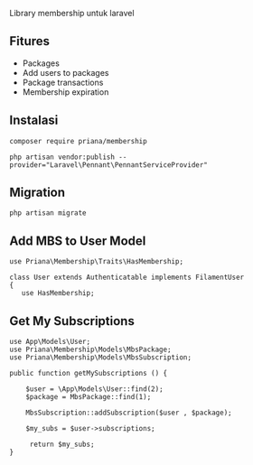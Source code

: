 Library membership untuk laravel

## Fitures
* Packages
* Add users to packages
* Package transactions
* Membership expiration

## Instalasi
`composer require priana/membership`

`php artisan vendor:publish --provider="Laravel\Pennant\PennantServiceProvider"`

## Migration
`php artisan migrate`

## Add MBS to User Model

    use Priana\Membership\Traits\HasMembership;

    class User extends Authenticatable implements FilamentUser
    {
       use HasMembership;

## Get My Subscriptions

    use App\Models\User;
    use Priana\Membership\Models\MbsPackage;
    use Priana\Membership\Models\MbsSubscription;

    public function getMySubscriptions () {

        $user = \App\Models\User::find(2);
        $package = MbsPackage::find(1);

        MbsSubscription::addSubscription($user , $package);

        $my_subs = $user->subscriptions;

         return $my_subs;
    }
